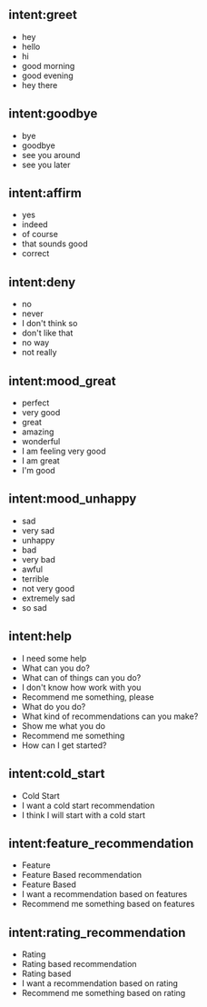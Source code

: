 ## intent:greet
- hey
- hello
- hi
- good morning
- good evening
- hey there

## intent:goodbye
- bye
- goodbye
- see you around
- see you later

## intent:affirm
- yes
- indeed
- of course
- that sounds good
- correct

## intent:deny
- no
- never
- I don't think so
- don't like that
- no way
- not really

## intent:mood_great
- perfect
- very good
- great
- amazing
- wonderful
- I am feeling very good
- I am great
- I'm good

## intent:mood_unhappy
- sad
- very sad
- unhappy
- bad
- very bad
- awful
- terrible
- not very good
- extremely sad
- so sad

## intent:help
- I need some help
- What can you do?
- What can of things can you do?
- I don't know how work with you
- Recommend me something, please
- What do you do?
- What kind of recommendations can you make?
- Show me what you do
- Recommend me something
- How can I get started?

## intent:cold_start
- Cold Start
- I want a cold start recommendation
- I think I will start with a cold start

## intent:feature_recommendation
- Feature
- Feature Based recommendation
- Feature Based
- I want a recommendation based on features
- Recommend me something based on features

## intent:rating_recommendation
- Rating
- Rating based recommendation
- Rating based
- I want a recommendation based on rating
- Recommend me something based on rating


